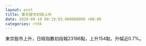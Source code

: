 ```yaml
---
layout: post
title: 東京股市初段上升
date: 2020-09-10 08:19:03.000000000 +08:00
categories: rthk
---
```


東京股市上升，日經指數初段報23186點，上升154點，升幅近0.7%。
